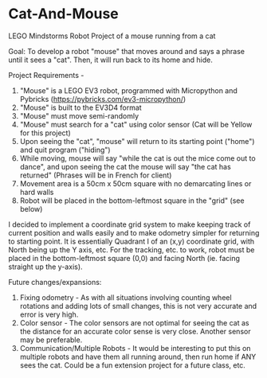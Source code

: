 # Cat-And-Mouse
LEGO Mindstorms Robot Project of a mouse running from a cat


Goal: To develop a robot "mouse" that moves around and says a phrase until it sees a "cat". Then, it will run back to its home and hide.

Project Requirements - 
1) "Mouse" is a LEGO EV3 robot, programmed with Micropython and Pybricks (https://pybricks.com/ev3-micropython/)
2) "Mouse" is built to the EV3D4 format
3) "Mouse" must move semi-randomly
4) "Mouse" must search for a "cat" using color sensor (Cat will be Yellow for this project)
5) Upon seeing the "cat", "mouse" will return to its starting point ("home") and quit program ("hiding")
6) While moving, mouse will say "while the cat is out the mice come out to dance", and upon seeing the cat the mouse will say "the cat has returned" (Phrases will be in French for client)
7) Movement area is a 50cm x 50cm square with no demarcating lines or hard walls
8) Robot will be placed in the bottom-leftmost square in the "grid" (see below)


I decided to implement a coordinate grid system to make keeping track of current position and walls easily and to make odometry simpler for returning to starting point.
It is essentially Quadrant I of an (x,y) coordinate grid, with North being up the Y axis, etc.
For the tracking, etc. to work, robot must be placed in the bottom-leftmost square (0,0) and facing North (ie. facing straight up the y-axis). 


Future changes/expansions:
1) Fixing odometry - As with all situations involving counting wheel rotations and adding lots of small changes, this is not very accurate and error is very high.
2) Color sensor - The color sensors are not optimal for seeing the cat as the distance for an accurate color sense is very close. Another sensor may be preferable.
3) Communication/Multiple Robots - It would be interesting to put this on multiple robots and have them all running around, then run home if ANY sees the cat. Could be a fun extension project for a future class, etc.
